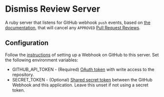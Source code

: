 # Dismiss Review Server

A ruby server that listens for GitHub webhook `push` events, based on [the documentation](https://developer.github.com/webhooks/configuring/#writing-the-server), that will cancel any `APPROVED` [Pull Request Reviews](https://help.github.com/articles/about-pull-request-reviews/).

## Configuration

Follow the [instructions](https://developer.github.com/webhooks/) of setting up a Webhook on GitHub to this server. Set the following environment variables:
- GITHUB_API_TOKEN - (Required) [OAuth token](https://developer.github.com/v3/#authentication) with write access to the repository.
- SECRET_TOKEN - (Optional) [Shared secret token](https://developer.github.com/webhooks/securing/#validating-payloads-from-github) between the GitHub Webhook and this application. Leave this unset if not using a secret token.
